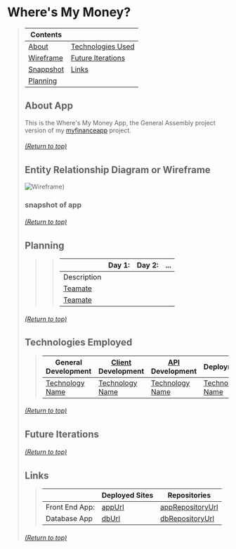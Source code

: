 
# Where's My Money?
> | Contents |  |
> |--|--|
> | [About]() | [Technologies Used]() |
> | [Wireframe]() | [Future Iterations]() |
> | [Snappshot]() | [Links]() |
> | [Planning]() |  |
>
>
> ## About App
> This is the Where's My Money App, the General Assembly project version of my [myfinanceapp](https://github.com/mmmoore1313/myfinanceapp) project.
>
> ###### [(Return to top)]()
>
>
> ## Entity Relationship Diagram or Wireframe
> ![Wireframe](https://media.git.generalassemb.ly/user/33705/files/363ae900-9c71-11eb-8d41-cec2774c69b7))
>
> ### snapshot of app
>
> ###### [(Return to top)]()
>
> ## Planning
>> <!-- Desctiption -->
>>
>>> |  | **Day 1:** | **Day 2:** | **...**
>>> |--|--|--|--|
>>> | Description | <!-- Description --> | <!-- Description --> | <!-- Description --> |
>>> | [Teamate]() | <!-- What they did --> | <!-- What they did -->  | <!-- What they did -->  |
>>> | [Teamate]() | <!-- What they did --> | <!-- What they did -->  | <!-- What they did -->  |
>
>
> ###### [(Return to top)]()
>
> ## Technologies Employed
>> | **General Development** | **[Client]() Development** | **[API]() Development** | **Deployment** |
>> |--|--|--|--|
>> | [Technology Name](docs) | [Technology Name](docs) | [Technology Name](docs) | [Technology Name](docs) |
>
>
> ###### [(Return to top)]()
>
> ## Future Iterations
> <!-- Desctiption -->
>
>
> ###### [(Return to top)]()
>
> ## Links
>> | | **Deployed Sites** | **Repositories** |
>> |--|--|--|
>> | Front End App: | [appUrl](appUrl) | [appRepositoryUrl](appRepositoryUrl)|
>> | Database App | [dbUrl](dbUrl) | [dbRepositoryUrl](dbRepositoryUrl) |
>
> ###### [(Return to top)]()
>